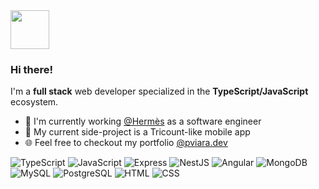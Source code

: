 <img src="https://github.com/user-attachments/assets/64f43c02-5f27-4332-bfe3-c804d90199f1" height="62" width="62"/>

### Hi there!
I'm a **full stack** web developer specialized in the **TypeScript/JavaScript** ecosystem.
- 🏢 I'm currently working [@Hermès](https://www.hermes.com/fr/fr/) as a software engineer
- 🚀 My current side-project is a Tricount-like mobile app
- 🌐 Feel free to checkout my portfolio [@pviara.dev](https://pviara.dev)

![TypeScript](https://img.shields.io/badge/TypeScript-282828) ![JavaScript](https://img.shields.io/badge/JavaScript-282828) ![Express](https://img.shields.io/badge/Express-282828) ![NestJS](https://img.shields.io/badge/NestJS-282828) ![Angular](https://img.shields.io/badge/Angular-282828)  ![MongoDB](https://img.shields.io/badge/MongoDB-282828) ![MySQL](https://img.shields.io/badge/MySQL-282828) ![PostgreSQL](https://img.shields.io/badge/PostgreSQL-282828) ![HTML](https://img.shields.io/badge/HTML-282828) ![CSS](https://img.shields.io/badge/CSS-282828) 

